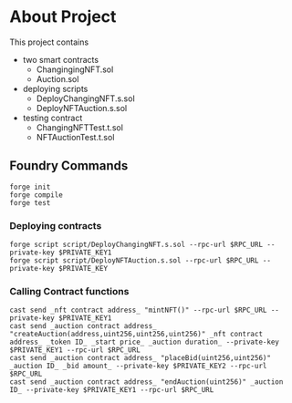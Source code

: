 # About Project
This project contains 
- two smart contracts
    - ChangingingNFT.sol
    - Auction.sol
- deploying scripts
    - DeployChangingNFT.s.sol
    - DeployNFTAuction.s.sol
- testing contract
    - ChangingNFTTest.t.sol
    - NFTAuctionTest.t.sol
## Foundry Commands
```
forge init
forge compile
forge test
```
### Deploying contracts
```
forge script script/DeployChangingNFT.s.sol --rpc-url $RPC_URL --private-key $PRIVATE_KEY1
forge script script/DeployNFTAuction.s.sol --rpc-url $RPC_URL --private-key $PRIVATE_KEY
```
### Calling Contract functions
```
cast send _nft contract address_ "mintNFT()" --rpc-url $RPC_URL --private-key $PRIVATE_KEY1
cast send _auction contract address_ "createAuction(address,uint256,uint256,uint256)" _nft contract address_ _token ID_ _start price_ _auction duration_ --private-key $PRIVATE_KEY1 --rpc-url $RPC_URL
cast send _auction contract address_ "placeBid(uint256,uint256)" _auction ID_ _bid amount_ --private-key $PRIVATE_KEY2 --rpc-url $RPC_URL
cast send _auction contract address_ "endAuction(uint256)" _auction ID_ --private-key $PRIVATE_KEY1 --rpc-url $RPC_URL
```

